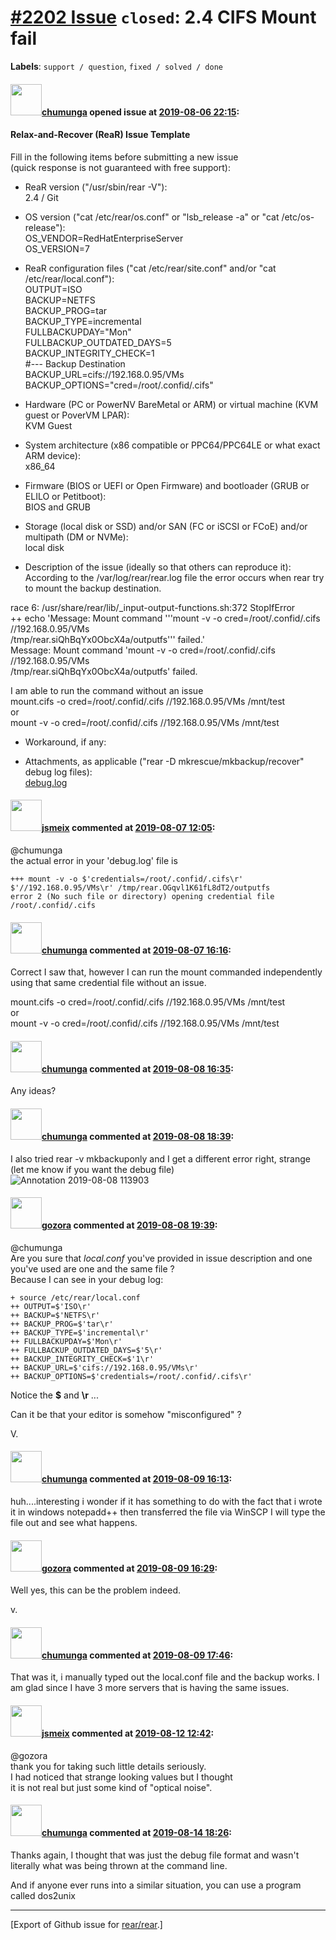 [\#2202 Issue](https://github.com/rear/rear/issues/2202) `closed`: 2.4 CIFS Mount fail
======================================================================================

**Labels**: `support / question`, `fixed / solved / done`

#### <img src="https://avatars.githubusercontent.com/u/38339229?v=4" width="50">[chumunga](https://github.com/chumunga) opened issue at [2019-08-06 22:15](https://github.com/rear/rear/issues/2202):

#### Relax-and-Recover (ReaR) Issue Template

Fill in the following items before submitting a new issue  
(quick response is not guaranteed with free support):

-   ReaR version ("/usr/sbin/rear -V"):  
    2.4 / Git

-   OS version ("cat /etc/rear/os.conf" or "lsb\_release -a" or "cat
    /etc/os-release"):  
    OS\_VENDOR=RedHatEnterpriseServer  
    OS\_VERSION=7

-   ReaR configuration files ("cat /etc/rear/site.conf" and/or "cat
    /etc/rear/local.conf"):  
    OUTPUT=ISO  
    BACKUP=NETFS  
    BACKUP\_PROG=tar  
    BACKUP\_TYPE=incremental  
    FULLBACKUPDAY="Mon"  
    FULLBACKUP\_OUTDATED\_DAYS=5  
    BACKUP\_INTEGRITY\_CHECK=1  
    \#--- Backup Destination  
    BACKUP\_URL=cifs://192.168.0.95/VMs  
    BACKUP\_OPTIONS="cred=/root/.confid/.cifs"

-   Hardware (PC or PowerNV BareMetal or ARM) or virtual machine (KVM
    guest or PoverVM LPAR):  
    KVM Guest

-   System architecture (x86 compatible or PPC64/PPC64LE or what exact
    ARM device):  
    x86\_64

-   Firmware (BIOS or UEFI or Open Firmware) and bootloader (GRUB or
    ELILO or Petitboot):  
    BIOS and GRUB

-   Storage (local disk or SSD) and/or SAN (FC or iSCSI or FCoE) and/or
    multipath (DM or NVMe):  
    local disk

-   Description of the issue (ideally so that others can reproduce
    it):  
    According to the /var/log/rear/rear.log file the error occurs when
    rear try to mount the backup destination.

race 6: /usr/share/rear/lib/\_input-output-functions.sh:372
StopIfError  
++ echo 'Message: Mount command '''mount -v -o
cred=/root/.confid/.cifs  
//192.168.0.95/VMs  
/tmp/rear.siQhBqYx0ObcX4a/outputfs''' failed.'  
Message: Mount command 'mount -v -o cred=/root/.confid/.cifs  
//192.168.0.95/VMs  
/tmp/rear.siQhBqYx0ObcX4a/outputfs' failed.

I am able to run the command without an issue  
mount.cifs -o cred=/root/.confid/.cifs //192.168.0.95/VMs /mnt/test  
or  
mount -v -o cred=/root/.confid/.cifs //192.168.0.95/VMs /mnt/test

-   Workaround, if any:

-   Attachments, as applicable ("rear -D mkrescue/mkbackup/recover"
    debug log files):  
    [debug.log](https://github.com/rear/rear/files/3474387/debug.log)

#### <img src="https://avatars.githubusercontent.com/u/1788608?u=925fc54e2ce01551392622446ece427f51e2f0ce&v=4" width="50">[jsmeix](https://github.com/jsmeix) commented at [2019-08-07 12:05](https://github.com/rear/rear/issues/2202#issuecomment-519067145):

@chumunga  
the actual error in your 'debug.log' file is

    +++ mount -v -o $'credentials=/root/.confid/.cifs\r' $'//192.168.0.95/VMs\r' /tmp/rear.OGqvl1K61fL8dT2/outputfs
    error 2 (No such file or directory) opening credential file /root/.confid/.cifs

#### <img src="https://avatars.githubusercontent.com/u/38339229?v=4" width="50">[chumunga](https://github.com/chumunga) commented at [2019-08-07 16:16](https://github.com/rear/rear/issues/2202#issuecomment-519167380):

Correct I saw that, however I can run the mount commanded independently
using that same credential file without an issue.

mount.cifs -o cred=/root/.confid/.cifs //192.168.0.95/VMs /mnt/test  
or  
mount -v -o cred=/root/.confid/.cifs //192.168.0.95/VMs /mnt/test

#### <img src="https://avatars.githubusercontent.com/u/38339229?v=4" width="50">[chumunga](https://github.com/chumunga) commented at [2019-08-08 16:35](https://github.com/rear/rear/issues/2202#issuecomment-519594601):

Any ideas?

#### <img src="https://avatars.githubusercontent.com/u/38339229?v=4" width="50">[chumunga](https://github.com/chumunga) commented at [2019-08-08 18:39](https://github.com/rear/rear/issues/2202#issuecomment-519639531):

I also tried rear -v mkbackuponly and I get a different error right,
strange (let me know if you want the debug file)  
![Annotation 2019-08-08
113903](https://user-images.githubusercontent.com/38339229/62728655-2adde780-b9d1-11e9-8fc0-0d96623ba35e.png)

#### <img src="https://avatars.githubusercontent.com/u/12116358?u=1c5ba9dcee5ca3082f03029a7fbe647efd30eb49&v=4" width="50">[gozora](https://github.com/gozora) commented at [2019-08-08 19:39](https://github.com/rear/rear/issues/2202#issuecomment-519659197):

@chumunga  
Are you sure that *local.conf* you've provided in issue description and
one you've used are one and the same file ?  
Because I can see in your debug log:

    + source /etc/rear/local.conf
    ++ OUTPUT=$'ISO\r'
    ++ BACKUP=$'NETFS\r'
    ++ BACKUP_PROG=$'tar\r'
    ++ BACKUP_TYPE=$'incremental\r'
    ++ FULLBACKUPDAY=$'Mon\r'
    ++ FULLBACKUP_OUTDATED_DAYS=$'5\r'
    ++ BACKUP_INTEGRITY_CHECK=$'1\r'
    ++ BACKUP_URL=$'cifs://192.168.0.95/VMs\r'
    ++ BACKUP_OPTIONS=$'credentials=/root/.confid/.cifs\r'

Notice the **$** and **\\r** ...

Can it be that your editor is somehow "misconfigured" ?

V.

#### <img src="https://avatars.githubusercontent.com/u/38339229?v=4" width="50">[chumunga](https://github.com/chumunga) commented at [2019-08-09 16:13](https://github.com/rear/rear/issues/2202#issuecomment-519977493):

huh....interesting i wonder if it has something to do with the fact that
i wrote it in windows notepadd++ then transferred the file via WinSCP I
will type the file out and see what happens.

#### <img src="https://avatars.githubusercontent.com/u/12116358?u=1c5ba9dcee5ca3082f03029a7fbe647efd30eb49&v=4" width="50">[gozora](https://github.com/gozora) commented at [2019-08-09 16:29](https://github.com/rear/rear/issues/2202#issuecomment-519982242):

Well yes, this can be the problem indeed.

v.

#### <img src="https://avatars.githubusercontent.com/u/38339229?v=4" width="50">[chumunga](https://github.com/chumunga) commented at [2019-08-09 17:46](https://github.com/rear/rear/issues/2202#issuecomment-520006148):

That was it, i manually typed out the local.conf file and the backup
works. I am glad since I have 3 more servers that is having the same
issues.

#### <img src="https://avatars.githubusercontent.com/u/1788608?u=925fc54e2ce01551392622446ece427f51e2f0ce&v=4" width="50">[jsmeix](https://github.com/jsmeix) commented at [2019-08-12 12:42](https://github.com/rear/rear/issues/2202#issuecomment-520409001):

@gozora  
thank you for taking such little details seriously.  
I had noticed that strange looking values but I thought  
it is not real but just some kind of "optical noise".

#### <img src="https://avatars.githubusercontent.com/u/38339229?v=4" width="50">[chumunga](https://github.com/chumunga) commented at [2019-08-14 18:26](https://github.com/rear/rear/issues/2202#issuecomment-521362681):

Thanks again, I thought that was just the debug file format and wasn't
literally what was being thrown at the command line.

And if anyone ever runs into a similar situation, you can use a program
called dos2unix

------------------------------------------------------------------------

\[Export of Github issue for
[rear/rear](https://github.com/rear/rear).\]
